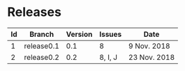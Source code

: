 # Releases

| Id | Branch | Version | Issues | Date |
|----|--------|---------|--------|------|
|  1 | release0.1| 0.1 | 8 | 9 Nov. 2018 |
|  2 | release0.2| 0.2 | 8, I, J | 23 Nov. 2018 |
